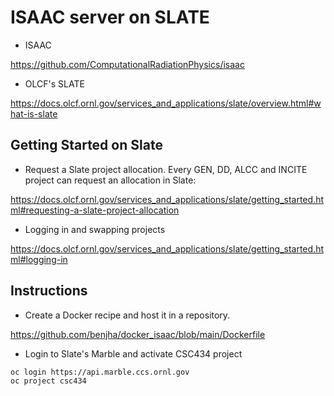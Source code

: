 # ISAAC server on SLATE

- ISAAC

https://github.com/ComputationalRadiationPhysics/isaac


- OLCF's SLATE

https://docs.olcf.ornl.gov/services_and_applications/slate/overview.html#what-is-slate
 

## Getting Started on Slate

- Request a Slate project allocation. Every GEN, DD, ALCC and INCITE project can request an allocation
in Slate:

https://docs.olcf.ornl.gov/services_and_applications/slate/getting_started.html#requesting-a-slate-project-allocation

- Logging in and swapping projects

https://docs.olcf.ornl.gov/services_and_applications/slate/getting_started.html#logging-in


## Instructions

- Create a Docker recipe and host it in a repository. 

https://github.com/benjha/docker_isaac/blob/main/Dockerfile

- Login to Slate's Marble and activate CSC434 project

```
oc login https://api.marble.ccs.ornl.gov
oc project csc434
```

